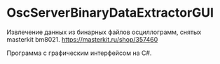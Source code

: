 # OscServerBinaryDataExtractorGUI
Извлечение данных из бинарных файлов осциллограмм, снятых masterkit bm8021. https://masterkit.ru/shop/357460

Программа с графическим интерфейсом на C#.
